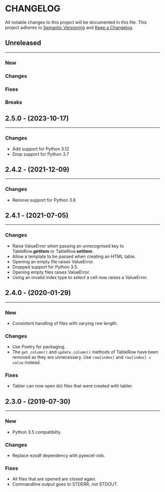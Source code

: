 # CHANGELOG

All notable changes to this project will be documented in this file.
This project adheres to [Semantic Versioning](http://semver.org/) and [Keep a Changelog](http://keepachangelog.com/).



## Unreleased
---

### New

### Changes

### Fixes

### Breaks


## 2.5.0 - (2023-10-17)
---

### Changes
* Add support for Python 3.12
* Drop support for Python 3.7


## 2.4.2 - (2021-12-09)
---

### Changes
* Remove support for Python 3.6


## 2.4.1 - (2021-07-05)
---

### Changes
* Raise ValueError when passing an unrecognised key to TableRow.__getitem__ or TableRow.__setitem__.
* Allow a template to be passed when creating an HTML table.
* Opening an empty file raises ValueError.
* Dropped support for Python 3.5.
* Opening empty files raises ValueError.
* Using an invalid index type to select a cell now raises a ValueError.


## 2.4.0 - (2020-01-29)
---

### New
* Consistent handling of files with varying row length.

### Changes
* Use Poetry for packaging.
* The `get_column()` and `update_column()` methods of TableRow have been removed as they are unnecessary. Use `row[index]` and `row[index] = value` instead.

### Fixes
* Tabler can now open `ODS` files that were created with tabler.


## 2.3.0 - (2019-07-30)
---

### New
* Python 3.5 compatibilty.

### Changes
* Replace ezodf dependency with pyexcel-ods.

### Fixes
* All files that are opened are closed again.
* Commandline output goes to STDERR, not STDOUT.
